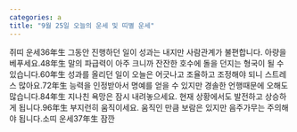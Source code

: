 ```yaml
---
categories: a
title: "9월 25일 오늘의 운세 및 띠별 운세"
---
```

쥐띠 운세36年生 그동안 진행하던 일이 성과는 내지만 사람관계가 불편합니다. 아량을 베푸세요.48年生 말의 파급력이 아주 크니까 잔잔한 호수에 돌을 던지는 형국이 될 수 있습니다.60年生 성과를 올리던 일이 오늘은 어긋나고 조율하고 조정해야 되니 스트레스 많아요.72年生 능력을 인정받아서 명예를 얻을 수 있지만 경솔한 언행때문에 오해도 많습니다.84年生 지나친 욕망은 잠시 내려놓으세요. 현재 상황에서도 발전하고 상승하게 됩니다.96年生 부지런히 움직이세요. 움직인 만큼 보람은 있지만 음주가무는 주의해야 됩니다.소띠 운세37年生 잠깐